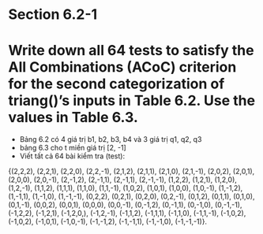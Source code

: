 # Section 6.2-1

# Write down all 64 tests to satisfy the All Combinations (ACoC) criterion for the second categorization of triang()’s inputs in Table 6.2. Use the values in Table 6.3.

- Bảng 6.2 có 4 giá trị b1, b2, b3, b4 và 3 giá trị q1, q2, q3
- bảng 6.3 cho t miền giá trị [2, -1]
- Viết tất cả 64 bài kiểm tra (test):

{(2,2,2), (2,2,1), (2,2,0), (2,2,-1),
(2,1,2), (2,1,1), (2,1,0), (2,1,-1),
(2,0,2), (2,0,1), (2,0,0), (2,0,-1),
(2,-1,2), (2,-1,1), (2,-1,1), (2,-1,-1),
(1,2,2), (1,2,1), (1,2,0), (1,2,-1),
(1,1,2), (1,1,1), (1,1,0), (1,1,-1),
(1,0,2), (1,0,1), (1,0,0), (1,0,-1),
(1,-1,2), (1,-1,1), (1,-1,0), (1,-1,-1),
(0,2,2), (0,2,1), (0,2,0), (0,2,-1),
(0,1,2), (0,1,1), (0,1,0), (0,1,-1),
(0,0,2), (0,0,1), (0,0,0), (0,0,-1),
(0,-1,2), (0,-1,1), (0,-1,0), (0,-1,-1),
(-1,2,2), (-1,2,1), (-1,2,0,), (-1,2,-1),
(-1,1,2), (-1,1,1), (-1,1,0), (-1,1,-1),
(-1,0,2), (-1,0,2), (-1,0,1), (-1,0,-1),
(-1,-1,2), (-1,-1,1), (-1,-1,0), (-1,-1,-1)}.
